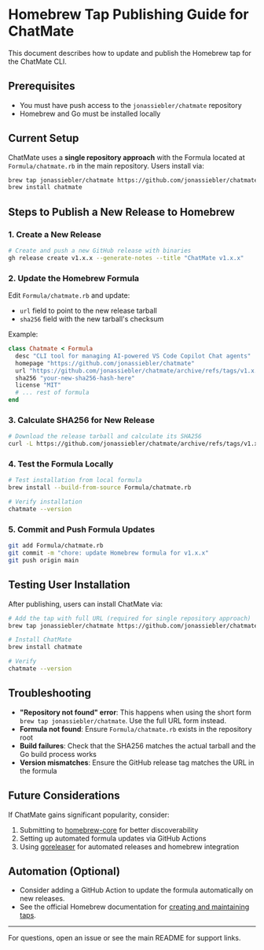 # Homebrew Tap Publishing Guide for ChatMate

This document describes how to update and publish the Homebrew tap for the ChatMate CLI.

## Prerequisites
- You must have push access to the `jonassiebler/chatmate` repository
- Homebrew and Go must be installed locally

## Current Setup
ChatMate uses a **single repository approach** with the Formula located at `Formula/chatmate.rb` in the main repository. Users install via:

```bash
brew tap jonassiebler/chatmate https://github.com/jonassiebler/chatmate.git
brew install chatmate
```

## Steps to Publish a New Release to Homebrew

### 1. Create a New Release
```bash
# Create and push a new GitHub release with binaries
gh release create v1.x.x --generate-notes --title "ChatMate v1.x.x"
```

### 2. Update the Homebrew Formula
Edit `Formula/chatmate.rb` and update:
- `url` field to point to the new release tarball
- `sha256` field with the new tarball's checksum

Example:
```ruby
class Chatmate < Formula
  desc "CLI tool for managing AI-powered VS Code Copilot Chat agents"
  homepage "https://github.com/jonassiebler/chatmate"
  url "https://github.com/jonassiebler/chatmate/archive/refs/tags/v1.x.x.tar.gz"
  sha256 "your-new-sha256-hash-here"
  license "MIT"
  # ... rest of formula
end
```

### 3. Calculate SHA256 for New Release
```bash
# Download the release tarball and calculate its SHA256
curl -L https://github.com/jonassiebler/chatmate/archive/refs/tags/v1.x.x.tar.gz | sha256sum
```

### 4. Test the Formula Locally
```bash
# Test installation from local formula
brew install --build-from-source Formula/chatmate.rb

# Verify installation
chatmate --version
```

### 5. Commit and Push Formula Updates
```bash
git add Formula/chatmate.rb
git commit -m "chore: update Homebrew formula for v1.x.x"
git push origin main
```

## Testing User Installation
After publishing, users can install ChatMate via:

```bash
# Add the tap with full URL (required for single repository approach)
brew tap jonassiebler/chatmate https://github.com/jonassiebler/chatmate.git

# Install ChatMate
brew install chatmate

# Verify
chatmate --version
```

## Troubleshooting
- **"Repository not found" error**: This happens when using the short form `brew tap jonassiebler/chatmate`. Use the full URL form instead.
- **Formula not found**: Ensure `Formula/chatmate.rb` exists in the repository root
- **Build failures**: Check that the SHA256 matches the actual tarball and the Go build process works
- **Version mismatches**: Ensure the GitHub release tag matches the URL in the formula

## Future Considerations
If ChatMate gains significant popularity, consider:
1. Submitting to [homebrew-core](https://github.com/Homebrew/homebrew-core) for better discoverability
2. Setting up automated formula updates via GitHub Actions
3. Using [goreleaser](https://goreleaser.com/) for automated releases and homebrew integration

## Automation (Optional)
- Consider adding a GitHub Action to update the formula automatically on new releases.
- See the official Homebrew documentation for [creating and maintaining taps](https://docs.brew.sh/How-to-Create-and-Maintain-a-Tap).

---

For questions, open an issue or see the main README for support links.

